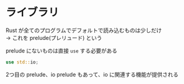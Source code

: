 # ライブラリ

Rust が全てのプログラムでデフォルトで読み込むものは少しだけ  
-> これを prelude(プレリュード) という

prelude にないものは直接 `use` する必要がある

```rs
use std::io;
```

2つ目の prelude、io prelude もあって、io に関連する機能が提供される


